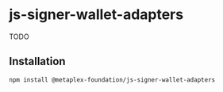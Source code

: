 # js-signer-wallet-adapters

TODO

## Installation

```sh
npm install @metaplex-foundation/js-signer-wallet-adapters
```
